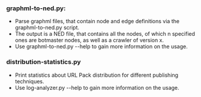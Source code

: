 ### graphml-to-ned.py:
- Parse graphml files, that contain node and edge definitions via the graphml-to-ned.py script. 
- The output is a NED file, that contains all the nodes, of which n specified ones are botmaster nodes, as well as a crawler of version x. 
- Use graphml-to-ned.py --help to gain more information on the usage.

### distribution-statistics.py
- Print statistics about URL Pack distribution for different publishing techniques.
- Use log-analyzer.py --help to gain more information on the usage.
